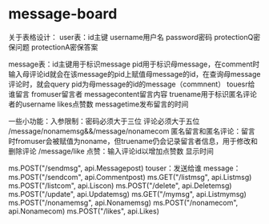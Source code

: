 # message-board
关于表格设计：
user表：id主键 username用户名 password密码 protectionQ密保问题 protectionA密保答案

message表：id主键用于标识message 
           pid用于标识母message，在comment时输入母评论id就会在该message的pid上赋值母message的id，在查询母message评论时，就会query pid为母message的id的message（commnent）
           touesr给谁留言 fromuser留言者 messagecontent留言内容 truename用于标识匿名评论者的username likes点赞数 messagetime发布留言的时间


一些小功能：入参限制：密码必须大于三位
                     评论必须大于五位
            /message/nonamemsg&&/message/nonamecom 匿名留言和匿名评论：留言时fromuser会被赋值为noname，但truename仍会记录留言者信息，用于修改和删除评论
            /message/like 点赞：输入评论id以增加点赞数
            显示时间


ms.POST("/sendmsg", api.Messagepost) touser：发送给谁 message：
		ms.POST("/sendcom", api.Commentpost)
		ms.GET("/listmsg", api.Listmsg)
		ms.POST("/listcom", api.Liscon)
		ms.POST("/delete", api.Deletemsg)
		ms.POST("/update", api.Updatemsg)
		ms.GET("/mymsg", api.Listmymsg)
		ms.POST("/nonamemsg", api.Nonamemsg)
		ms.POST("/nonamecom", api.Nonamecom)
		ms.POST("/likes", api.Likes)           
           
